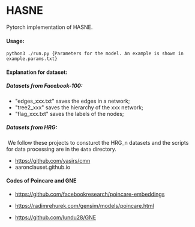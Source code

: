 # HASNE

Pytorch implementation of HASNE.

#### Usage:

```
python3 ./run.py {Parameters for the model. An example is shown in example.params.txt}
```

#### Explanation for dataset:

##### Datasets from Facebook-100:

- "edges_xxx.txt" saves the edges in a network;
- "tree2_xxx" saves the hierarchy of the xxx network;
- "flag_xxx.txt" saves the labels of the nodes;

##### Datasets from HRG:

​	We follow these projects to consturct the HRG_n datasets and the scripts for data processing are in the `data` directory. 

- https://github.com/yasirs/cmn
- aaronclauset.github.io

#### Codes of Poincare and GNE

- https://github.com/facebookresearch/poincare-embeddings

- https://radimrehurek.com/gensim/models/poincare.html

- https://github.com/lundu28/GNE





